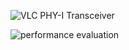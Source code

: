 
![VLC PHY-I Transceiver](https://ieeexplore.ieee.org/abstract/document/7021249)

![performance evaluation](https://ieeexplore.ieee.org/abstract/document/6777772)


